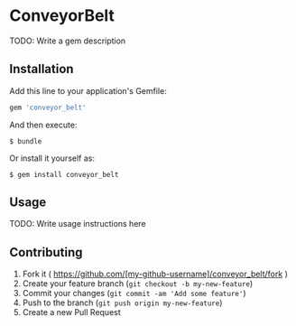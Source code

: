 # ConveyorBelt

TODO: Write a gem description

## Installation

Add this line to your application's Gemfile:

```ruby
gem 'conveyor_belt'
```

And then execute:

    $ bundle

Or install it yourself as:

    $ gem install conveyor_belt

## Usage

TODO: Write usage instructions here

## Contributing

1. Fork it ( https://github.com/[my-github-username]/conveyor_belt/fork )
2. Create your feature branch (`git checkout -b my-new-feature`)
3. Commit your changes (`git commit -am 'Add some feature'`)
4. Push to the branch (`git push origin my-new-feature`)
5. Create a new Pull Request
